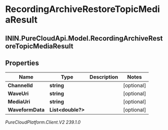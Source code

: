 # RecordingArchiveRestoreTopicMediaResult

## ININ.PureCloudApi.Model.RecordingArchiveRestoreTopicMediaResult

## Properties

|Name | Type | Description | Notes|
|------------ | ------------- | ------------- | -------------|
| **ChannelId** | **string** |  | [optional] |
| **WaveUri** | **string** |  | [optional] |
| **MediaUri** | **string** |  | [optional] |
| **WaveformData** | **List&lt;double?&gt;** |  | [optional] |



_PureCloudPlatform.Client.V2 239.1.0_
